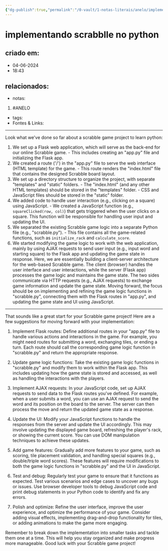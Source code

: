 ```yaml
---
{"dg-publish":true,"permalink":"/0-vault/1-notas-literais/anelo/implementando-scrabblle-no-python/","tags":["ANELO"],"dgHomeLink":true,"dgShowLocalGraph":true,"dgShowFileTree":true,"dgEnableSearch":true,"noteIcon":""}
---
```


# implementando scrabblle no python

## criado em: 
- 04-06-2024
- 18:43
## relacionados:
- notas:
1. #ANELO 
- tags: 
- Fontes & Links: 
---
Look what we've done so far about a scrabble game project to learn python: 
1. We set up a Flask web application, which will serve as the back-end for our online Scrabble game. - This includes creating an "app.py" file and initializing the Flask app. 
2. We created a route ('/') in the "app.py" file to serve the web interface (HTML template) for the game. - This route renders the "index.html" file that contains the designed Scrabble board layout. 
3. We set up a directory structure to organize the project, with separate "templates" and "static" folders. - The "index.html" (and any other HTML templates) should be stored in the "templates" folder. - CSS and JavaScript files should be stored in the "static" folder. 
4. We added code to handle user interaction (e.g., clicking on a square) using JavaScript. - We created a JavaScript function (e.g., `squareClicked(row, col)`) that gets triggered when the user clicks on a square. This function will be responsible for handling user input and updating the UI. 
5. We separated the existing Scrabble game logic into a separate Python file (e.g., "scrabble.py"). - This file contains all the game-related functions, such as `initialize_rack` and `calculate_score`. 
6. We started modifying the game logic to work with the web application, mainly by using AJAX requests to send user input (e.g., input word and starting square) to the Flask app and updating the game state in response. Here, we are essentially building a client-server architecture for the web-based Scrabble game. The client (browser) handles the user interface and user interactions, while the server (Flask app) processes the game logic and maintains the game state. The two sides communicate via HTTP requests (e.g., AJAX requests) to exchange game information and update the game state. Moving forward, the focus should be on implementing and refining the game logic functions in "scrabble.py", connecting them with the Flask routes in "app.py", and updating the game state and UI using JavaScript.

---

That sounds like a great start for your Scrabble game project! Here are a few suggestions for moving forward with your implementation:

1.  Implement Flask routes: Define additional routes in your "app.py" file to handle various actions and interactions in the game. For example, you might need routes for submitting a word, exchanging tiles, or ending a turn. Each route should call the corresponding game logic function in "scrabble.py" and return the appropriate response.
    
2.  Update game logic functions: Take the existing game logic functions in "scrabble.py" and modify them to work within the Flask app. This includes updating how the game state is stored and accessed, as well as handling the interactions with the players.
    
3.  Implement AJAX requests: In your JavaScript code, set up AJAX requests to send data to the Flask routes you've defined. For example, when a user submits a word, you can use an AJAX request to send the word and its position on the board to the server. The server can then process the move and return the updated game state as a response.
    
4.  Update the UI: Modify your JavaScript functions to handle the responses from the server and update the UI accordingly. This may involve updating the displayed game board, refreshing the player's rack, or showing the current score. You can use DOM manipulation techniques to achieve these updates.
    
5.  Add game features: Gradually add more features to your game, such as scoring, tile placement validation, and handling special squares (e.g., double/triple word scores). These features will require modifications to both the game logic functions in "scrabble.py" and the UI in JavaScript.
    
6.  Test and debug: Regularly test your game to ensure that it functions as expected. Test various scenarios and edge cases to uncover any bugs or issues. Use browser developer tools to debug JavaScript code and print debug statements in your Python code to identify and fix any errors.
    
7.  Polish and optimize: Refine the user interface, improve the user experience, and optimize the performance of your game. Consider adding visual effects, implementing drag-and-drop functionality for tiles, or adding animations to make the game more engaging.
    

Remember to break down the implementation into smaller tasks and tackle them one at a time. This will help you stay organized and make progress more manageable. Good luck with your Scrabble game project!